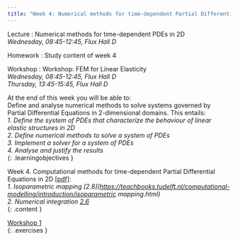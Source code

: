 ```yaml
---
title: "Week 4: Numerical methods for time-dependent Partial Differential Equations in 2D"
---
```


<!-- This will make a piece of text, followed by a button that is a hyperlink that opens in a new tab -->
<!-- In-Class Session <a href="https://tudelft-citg.github.io/HOS-prob-design/homework/HW_05_assignment.html" target="_blank">HW 5 Due</a>{: .label .label-red } -->

Lecture
: Numerical methods for time-dependent PDEs in 2D
  <br><em>Wednesday, 08:45-12:45, Flux Hall D</em>

Homework
: Study content of week 4

Workshop
: Workshop: FEM for Linear Elasticity
  <br><em>Wednesday, 08:45-12:45, Flux Hall D</em>
  <br><em>Thursday, 13:45-15:45, Flux Hall D</em>

<!-- Holidays
: None -->

At the end of this week you will be able to: <br>
Define and analyse numerical methods to solve systems governed by Partial Differential Equations in 2-dimensional domains. This entails:<br>
<i>1. Define the system of PDEs that characterize the behaviour of linear elastic structures in 2D</i><br>
<i>2. Define numerical methods to solve a system of PDEs</i> <br>
<i>3. Implement a solver for a system of PDEs</i><br>
<i>4. Analyse and justify the results</i><br>
{: .learningobjectives }

Week 4. Computational methods for time-dependent Partial Differential Equations in 2D [[pdf]](https://surfdrive.surf.nl/files/index.php/s/Jm8e95QGRS97bDq/download?path=%2FWeek4&files=4_1_Numerical_methods_for_PDEs_in%202D.pdf):<br>
<i>1. Isoparametric mapping [2.8](https://teachbooks.tudelft.nl/computational-modelling/introduction/isoparametric mapping.html)</i> <br>
<i>2. Numerical integration [2.6](https://teachbooks.tudelft.nl/computational-modelling/introduction/numerical_integration.html)</i> <br>
{: .content }

[Workshop 1](https://teachbooks.tudelft.nl/computational-modelling/contiuum_linear/Exercises/Workshop_FEM_Linear_Elasticity.html)<br>
{: .exercises }
